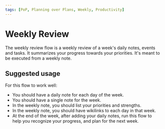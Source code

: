 ```yaml
---
tags: [PoP, Planning over Plans, Weekly, Productivity]
---
```


# Weekly Review

The weekly review flow is a weekly review of a week's daily notes, events and tasks. It summarizes your progress towards your priorities. It's meant to be executed from a weekly note.

## Suggested usage

For this flow to work well:

- You should have a daily note for each day of the week.
- You should have a single note for the week.
- In the weekly note, you should list your priorities and strengths.
- In the weekly note, you should have wikilinks to each day in that week.
- At the end of the week, after adding your daily notes, run this flow to help you recognize your progress, and plan for the next week.
